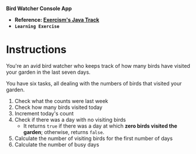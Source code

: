 **Bird Watcher Console App**

- **Reference: [Exercism's Java Track](https://exercism.org/tracks/java/exercises/bird-watcher)**
- **`Learning Exercise`**

# Instructions

You're an avid bird watcher who keeps track of how many birds have visited your garden in the last seven days.

You have six tasks, all dealing with the numbers of birds that visited your garden.

1. Check what the counts were last week
2. Check how many birds visited today
3. Increment today's count
4. Check if there was a day with no visiting birds
   - It returns `true` if there was a day at which **zero birds visited the garden**; otherwise, returns `false`.
5. Calculate the number of visiting birds for the first number of days
6. Calculate the number of busy days
